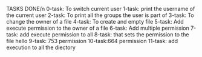 TASKS DONE/n
0-task: To switch current user
1-task: print the username of the current user
2-task: To print all the groups the user is part of
3-task: To change the owner of a file
4-task: To create and empty file
5-task: Add execute permission to the owner of a file
6-task: Add multiple permission
7-task: add execute permission to all
8-task: that sets the permission to the file hello
9-task: 753 permission
10-task:664 permission
11-task: add execution to all the diectory
